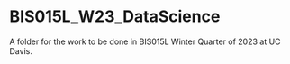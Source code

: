 # BIS015L_W23_DataScience
A folder for the work to be done in BIS015L Winter Quarter of 2023 at UC Davis.
